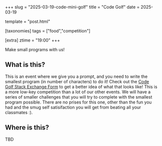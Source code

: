 +++
slug = "2025-03-19-code-mini-golf"
title = "Code Golf"
date = 2025-03-19

template = "post.html"

[taxonomies]
tags = ["food","competition"]

[extra]
ztime = "19:00"
+++

Make small programs with us!


<!-- more -->

## What is this?

This is an event where we give you a prompt, and you need to write the smallest program (in number of characters) to do it!
Check out the [Code Golf Stack Exchange Form](https://codegolf.stackexchange.com/) to get a better idea of what that looks like!
This is a more low-key competition than a lot of our other events. We will have a series of smaller challenges that you will try to complete with the smallest program possible.
There are no prises for this one, other than the fun you had and the smug self satisifaction you will get from beating all your classmates :).


## Where is this?

TBD
